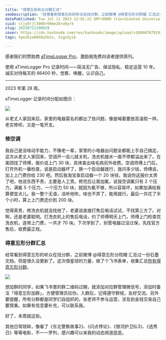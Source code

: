 ```yaml
---
title: "得意忘形听众分群汇总"
seoDescription: "经常看到得意忘形的听众在找分群，之前微博 @得意忘形分院帽 汇总过一份石墨文档，但是很久没更新了。这次借星球的力量，做了个飞书表单，收集汇总所有得意忘形分群。"
datePublished: Tue Jul 11 2023 12:01:22 GMT+0000 (Coordinated Universal Time)
cuid: cljy8rjl3000r09me26rw0yrk
slug: 20230711200029
cover: https://cdn.hashnode.com/res/hashnode/image/upload/v1689076791932/c1bf3203-4fac-48f4-8d47-26add6eeff7d.jpeg
tags: 5pe26ze06k6w5b2v, 5zgo5yik

---
```


感谢我们的赞助商 [aTimeLogger Pro](https://atimelogger.pro/)，激励我免费向读者提供周刊。

使用 aTimeLogger Pro 记录时间——简洁无广告、保证隐私、稳定运营 10 年。诚实对待每天的 86400 秒，觉察、唤醒，认识自己。

---

2023 年第 28 周。

aTimeLogger 记录时间分配如图示：

![](url)

从老丈人家回来后，家里的电器莫名的都出了些问题，像是喊着要放高温假一样。老实修呗，又是一笔开支。

### 修空调

我自己是没啥动手能力，不像老一辈，家里的小电器出问题全都能上手自己搞定。这次从老丈人家回来，空调开一会儿就关机，洗衣机接水一直不停都溢出来了。在美团找了师傅，报价说上门 30 块，具体查出啥毛病另外收费。空调师傅上门后，打开外机一番检查，说是启动器坏了，换一个启动器就行，我问多少钱，师傅说，加上上门费你给 230 吧。然后我淘宝查启动器一个 20 块钱，我说你这报价太贵了吧，他说东西不贵，主要是人工贵。修完后让我加氟，说我空调氟只有 2 个压力，满氟 5 个压力，一个压力 50 块，就因为氟不够，所以容易坏，如果加满给我算便宜点儿。我一整个无语，没听他吹，啥也不弄了，能用就行。最后一共花了半个小时，算上上门费还价到 200 块。

觉得真贵，修洗衣机就没找他了，老婆说直接打售后电话试试，不找第三方了。对啊，还是老婆聪明。打洗衣机上的售后电话，约了师傅明天上门，师傅上门检查完洗衣机，连带上门费，一共才 70 块。下次学到了，别管电器过没过保，先找官方售后，收费最正规。

### 得意忘形分群汇总

经常看到得意忘形的听众在找分群，之前微博 @得意忘形分院帽 汇总过一份石墨文档，但是很久没更新了。这次借星球的力量，做了个飞书表单，收集汇总[所有得意忘形分群](https://zxy84000.feishu.cn/share/base/view/shrcn2zfO2IjNwKCUxkJmb8RWLh)。

![](url)

想加群的同学，如果飞书里的群二维码过期，就添加对应群管理微信号，添加时备注「得意忘形加群」，方便管理员拉你。入群后，记得遵守群规，友好交流。另外要提醒，所有分群都是同学们自组织的，张老师不参与运营，涉及到金钱交易自己要慎重。如果有信息要补充，可以联系我。

好了，本周就这些。

其他日常琐碎，像看了《东北警察故事2》、《闪点悖论》、《银河护卫队3》、《选秀日》等等电影，不一一罗列，感兴趣可以来我的动态频道逛逛。